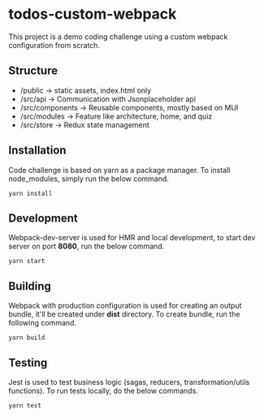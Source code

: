 # todos-custom-webpack

This project is a demo coding challenge using a custom webpack configuration from scratch.

## Structure

- /public -> static assets, index.html only
- /src/api -> Communication with Jsonplaceholder api
- /src/components -> Reusable components, mostly based on MUI
- /src/modules -> Feature like architecture, home, and quiz
- /src/store -> Redux state management

## Installation

Code challenge is based on yarn as a package manager.
To install node_modules, simply run the below command.

```
yarn install
```

## Development

Webpack-dev-server is used for HMR and local development, to start dev server on port **8080**, run the below command.

```
yarn start
```

## Building

Webpack with production configuration is used for creating an output bundle, it'll be created under **dist** directory. To create bundle, run the following command.

```
yarn build
```

## Testing

Jest is used to test business logic (sagas, reducers, transformation/utils functions). To run tests locally, do the below commands.

```
yarn test
```
